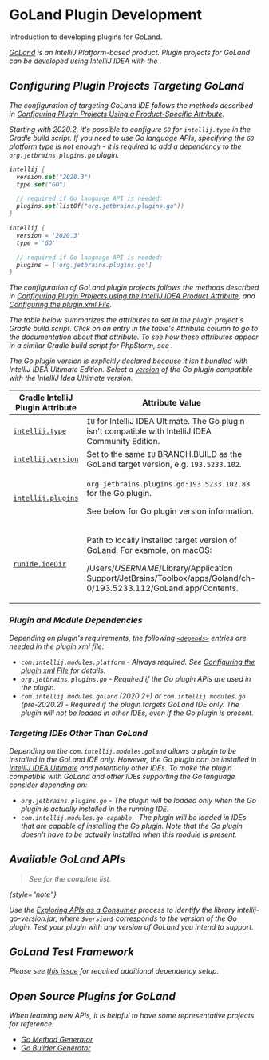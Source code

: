 <!-- Copyright 2000-2023 JetBrains s.r.o. and contributors. Use of this source code is governed by the Apache 2.0 license. -->

# GoLand Plugin Development

<link-summary>Introduction to developing plugins for GoLand.</link-summary>

<var name="productID" value="go"/>
<var name="marketplaceProductID" value="go"/>
<include from="snippets.md" element-id="jetbrainsIDE_TLDR"/>

[GoLand](https://www.jetbrains.com/go/) is an IntelliJ Platform-based product.
Plugin projects for GoLand can be developed using IntelliJ IDEA with the [](tools_gradle_intellij_plugin.md).

<include from="snippets.md" element-id="jetbrainsProductOpenSourceLicense"/>

## Configuring Plugin Projects Targeting GoLand

<tabs>

<tab title="GoLand IDE">

The configuration of targeting GoLand IDE follows the methods described in [Configuring Plugin Projects Using a Product-Specific Attribute](dev_alternate_products.md#configuring-plugin-projects-using-a-product-specific-attribute).

Starting with 2020.2, it's possible to configure `GO` for `intellij.type` in the Gradle build script.
If you need to use Go language APIs, specifying the `GO` platform type is not enough - it is required to add a dependency to the `org.jetbrains.plugins.go` plugin.

<tabs>
<tab title="Kotlin">

```kotlin
intellij {
  version.set("2020.3")
  type.set("GO")

  // required if Go language API is needed:
  plugins.set(listOf("org.jetbrains.plugins.go"))
}
```

</tab>
<tab title="Groovy">

```groovy
intellij {
  version = '2020.3'
  type = 'GO'

  // required if Go language API is needed:
  plugins = ['org.jetbrains.plugins.go']
}
```

</tab>
</tabs>

</tab>

<tab title="Using Plugin">

The configuration of GoLand plugin projects follows the methods described in [Configuring Plugin Projects using the IntelliJ IDEA Product Attribute](dev_alternate_products.md#configuring-plugin-projects-using-the-intellij-idea-product-attribute), and [Configuring the plugin.xml File](dev_alternate_products.md#configuring-pluginxml).

The table below summarizes the [](tools_gradle_intellij_plugin.md) attributes to set in the plugin project's Gradle build script.
Click on an entry in the table's *Attribute* column to go to the documentation about that attribute.
To see how these attributes appear in a similar Gradle build script for PhpStorm, see [](dev_alternate_products.md#configuring-gradle-build-script-using-the-intellij-idea-product-attribute).

The Go plugin version is explicitly declared because it isn't bundled with IntelliJ IDEA Ultimate Edition.
Select a [version](https://plugins.jetbrains.com/plugin/9568-go/versions) of the Go plugin compatible with the IntelliJ Idea Ultimate version.

| Gradle IntelliJ Plugin Attribute                                                 | Attribute Value                                                                                                                                                                                                         |
|----------------------------------------------------------------------------------|-------------------------------------------------------------------------------------------------------------------------------------------------------------------------------------------------------------------------|
| [`intellij.type`](tools_gradle_intellij_plugin.md#intellij-extension-type)       | `IU` for IntelliJ IDEA Ultimate. The Go plugin isn't compatible with IntelliJ IDEA Community Edition.                                                                                                                   |
| [`intellij.version`](tools_gradle_intellij_plugin.md#intellij-extension-version) | Set to the same `IU` BRANCH.BUILD as the GoLand target version, e.g. `193.5233.102`.                                                                                                                                    |
| [`intellij.plugins`](tools_gradle_intellij_plugin.md#intellij-extension-plugins) | <p>`org.jetbrains.plugins.go:193.5233.102.83` for the Go plugin.</p><p>See below for Go plugin version information.</p>                                                                                                 |
| [`runIde.ideDir`](tools_gradle_intellij_plugin.md#tasks-runide-idedir)           | <p>Path to locally installed target version of GoLand. For example, on macOS:</p><p><path>/Users/$USERNAME$/Library/Application Support/JetBrains/Toolbox/apps/Goland/ch-0/193.5233.112/GoLand.app/Contents</path>.</p> |

</tab>

</tabs>

### Plugin and Module Dependencies

Depending on plugin's requirements, the following [`<depends>`](plugin_configuration_file.md#idea-plugin__depends) entries are needed in the <path>plugin.xml</path> file:
* `com.intellij.modules.platform` - Always required. See [Configuring the plugin.xml File](dev_alternate_products.md#configuring-pluginxml) for details.
* `org.jetbrains.plugins.go` - Required if the Go plugin APIs are used in the plugin.
* `com.intellij.modules.goland` (2020.2+) or `com.intellij.modules.go` (pre-2020.2) - Required if the plugin targets GoLand IDE only. The plugin will not be loaded in other IDEs, even if the Go plugin is present.

### Targeting IDEs Other Than GoLand

Depending on the `com.intellij.modules.goland` allows a plugin to be installed in the GoLand IDE only.
However, the Go plugin can be installed in [IntelliJ IDEA Ultimate](https://www.jetbrains.com/idea/) and potentially other IDEs.
To make the plugin compatible with GoLand and other IDEs supporting the Go language consider depending on:
* `org.jetbrains.plugins.go` - The plugin will be loaded only when the Go plugin is actually installed in the running IDE.
* `com.intellij.modules.go-capable` - The plugin will be loaded in IDEs that are capable of installing the Go plugin.
  Note that the Go plugin doesn't have to be actually installed when this module is present.

## Available GoLand APIs

> See [](goland_extension_point_list.md) for the complete list.
>
{style="note"}

Use the [Exploring APIs as a Consumer](plugin_compatibility.md#exploring-apis-as-a-consumer) process to identify the library <path>intellij-go-$version$.jar</path>, where `$version$` corresponds to the version of the Go plugin.
Test your plugin with any version of GoLand you intend to support.

## GoLand Test Framework

Please see [this issue](https://github.com/JetBrains/gradle-intellij-plugin/issues/477#issuecomment-845022914) for required additional dependency setup.

## Open Source Plugins for GoLand

When learning new APIs, it is helpful to have some representative projects for reference:
* [Go Method Generator](https://github.com/pkondratev/Intellij-go-method-generator)
* [Go Builder Generator](https://github.com/OddCN/go-builder-generator-idea-plugin)
